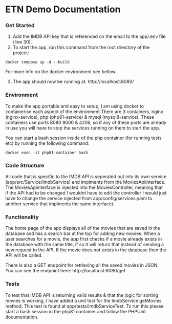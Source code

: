 # ETN Demo Documentation

### Get Started

1. Add the IMDB API key that is referenced on the email to the app/.env file (line 30).
2. To start the app, run this command from the root directory of the project:
````
docker compose up -d --build
````
For more info on the docker environment see bellow.

3. The app should now be running at: http://localhost:8080/

### Environment

To make the app portable and easy to setup, I am using docker to containerise each aspect of the environment
There are 3 containers, nginx (nginx-service), php (php81-service) & mysql (mysql8-service).
These containers use ports 8080 9000 & 4206, so if any of these ports are already in use you will have to stop the services running on them to start the app.

You can start a bash session inside of the php container (for running tests etc) by running the following command:
````
docker exec -it php81-container bash
````

### Code Structure

All code that is specific to the IMDB API is seperated out into its own service (app/src/Service/ImdbService) and implments from the MoviesApiinterface.
The MoviesApiinterface is injected into the MoviesController, meaning that if the API had to be changed I wouldnt have to edit the controller I would just have to change the service injected from app/config/services.yaml to another service that implments the same interface).

### Functionality

The home page of the app displays all of the movies that are saved in the database and has a search bar at the top for adding new movies.
When a user searches for a movie, the app first checks if a movie already exists in the database with the same title, if so it will return that instead of sending a new request to the API.
If the movie does not exists in the database then the API will be called.

There is also a GET endpoint for retrieving all the saved movies in JSON.
You can see the endpoint here: http://localhost:8080/get

### Tests

To test that IMDB API is returning valid results & that the logic for sorting movies is working, I have added a unit test for the ImdbService getMovies method.
This test is found at app/tests/ImdbServiceTest. To run this please start a bash session in the php81 container and follow the PHPUnit documentation.
